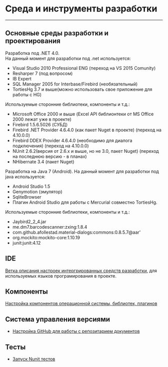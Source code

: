 # Среда и инструменты разработки #

---

## Основные среды разработки и проектирования ##

Разработка под .NET 4.0.  
На данный момент для разработки под .net используется:  

* Visual Studio 2010 Professional ENG (переход на VS 2015 Comunity)
* Resharper 7 (под вопросом)
* IB Expert
* SQL Manager 2005 for Interbase/Firebird (необязательный)
* TortiesHg 3.7 и выше(можно использовать свое приложение для работы с HG)

Используемые сторонние библиотеки, компоненты и т.д.:

* Microsoft Office 2000 и выше (Excel API библионтеки от MS Office 2000 лежат уже в проекте)
* Firebird 1.5.6.5026 (СУБД)
* Firebird .NET Provider 4.6.4.0 (как пакет Nuget в проекте) (переход на 4.10.0.0)
* Firebird DDEX Provider 4.6.4.0 (необходимо для диалога подключения) (переход на 4.10.0.0)
* NUnit 2.6.2(версия от 2.6.х и выше, но не 3.0, пакет Nuget) (переход на последнюю версию - в планах)
* NHibernate 3.4 (пакет Nuget)

Разработка на Java 7 (Android).
На данный момент для разработки под java используется:

* Android Studio 1.5
* Genymotion (эмулятор)
* SqliteBrowser
* Плагин Android Studio для работы с Mercurial совместно TortiesHg.

Используемые сторонние библиотеки, компоненты и т.д.:

* Jaybird2_2_4.jar
* me.dm7.barcodescanner:zxing:1.8.4
* com.github.afollestad.material-dialogs:commons:0.8.5.7@aar'
* org.mockito:mockito-core:1.10.19
* junit:junit:4.12

## IDE ##

[Ветка описания настроек интергрированных средств разработки](components/main), для используемых языков програмирования в проекте.

## Компоненты ##

[Настройка компонентов операционной системы, библиотек, плагинов](components/main.md)

## Система управления версиями ##

* [Настройка GitHub для работы с репозитарием документов](vcs/git_hub_setting.md)

## Тесты ##

* [Запуск Nunit тестов](test_adapter/README.md)